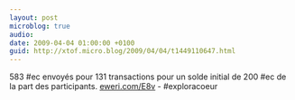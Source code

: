 ```yaml
---
layout: post
microblog: true
audio: 
date: 2009-04-04 01:00:00 +0100
guid: http://xtof.micro.blog/2009/04/04/t1449110647.html
---
```

583 #ec envoyés pour 131 transactions pour un solde initial de 200 #ec de la part des participants.  [eweri.com/E8v](http://eweri.com/E8v) - #exploracoeur
